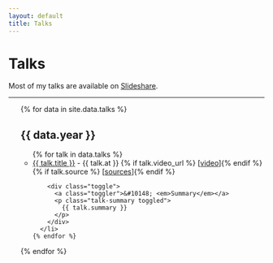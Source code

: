 ```yaml
---
layout: default
title: Talks
---
```


# Talks

Most of my talks are available on [Slideshare](http://fr.slideshare.net/bebatut).

---

<ul class="talks">
  {% for data in site.data.talks %}
  <h2 class="title">{{ data.year }}</h2>

  <ul class="talks-by-year {{ data.year }}">
    {% for talk in data.talks %}
      <li class="talk">
        <div class="talk-title">
          <a href="{{ talk.slides_url }}">{{ talk.title }}</a> - {{ talk.at }}
          {% if talk.video_url %} [<a href="{{ talk.video_url }}">video</a>]{% endif %}{% if talk.source %} [<a href="{{ talk.source }}">sources</a>]{% endif %}
        </div>

        <div class="toggle">
          <a class="toggler">&#10148; <em>Summary</em></a>
          <p class="talk-summary toggled">
            {{ talk.summary }}
          </p>
        </div>
      </li>
    {% endfor %}
  </ul>
  {% endfor %}
</ul>


